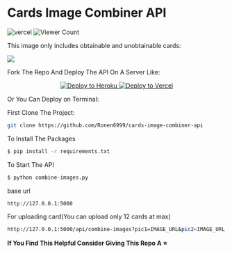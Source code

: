 <p align="center">
  
  # Cards Image Combiner API 
  ![vercel](http://therealsujitk-vercel-badge.vercel.app/?app=therealsujitk-vercel-badge&style=for-the-badge&logo=false)
  ![Viewer Count](https://img.shields.io/endpoint?url=https%3A%2F%2Fhits.dwyl.com%2FNemasisDarkX%2FGenshin-TCG-Card-API.json%3Fcolor%3Dpink)
  
  <p>This image only includes obtainable and unobtainable cards:</p>
    <a href=""><img src="https://i.ibb.co/HBbWF9G/cardsdeck-for-giuthub.png" border="0">     </a>
  
  <p>Fork The Repo And Deploy The API On A Server Like:</p>
  
  <p align="center">
    <a href="https://heroku.com/deploy?template=https://github.com/Ronen6999/cards-image-combiner-api">
      <img src="https://img.shields.io/badge/heroku-9d7acc?style=for-the-badge&logo=heroku&logoColor=430098" alt="Deploy to Heroku">
    </a>
    <a href="https://vercel.com/new/git/external?repository-url=https%3A%2F%2Fgithub.com%2FRonen6999%2FCards-image-combiner-api">
      <img src="https://vercel.com/button" alt="Deploy to Vercel">
    </a>
  </p>
  
  <p>Or You Can Deploy on Terminal:</p>
  
  <p>First Clone The Project:</p>
  
  ```bash
  git clone https://github.com/Ronen6999/cards-image-combiner-api
```

<p>To Install The Packages</p>

```bash
$ pip install -r requirements.txt
```
<p>To Start The API</p>

```bash
$ python combine-images.py
```

<p>base url</p>

```bash
http://127.0.0.1:5000
 ```
<p>For uploading card(You can upload only 12 cards at max)</p>

```bash
http://127.0.0.1:5000/api/combine-images?pic1=IMAGE_URL&pic2=IMAGE_URL

```


  
<p><b>If You Find This Helpful Consider Giving This Repo A ⭐ </b></p>
